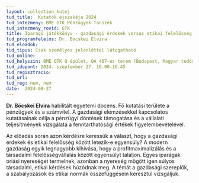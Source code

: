 ```yaml
---
layout: collection_kutej
tud_title:  Kutatók éjszakája 2024
tud_intezmeny: BME GTK Pénzügyek Tanszék
tud_intezmeny_rovid: GTK
title: Iparági játékkönyv - gazdasági érdekek versus etikai felelősség
tud_programfelelos: Dr. Böcskei Elvira
tud_eloadok: 
tud_tipus: Csak személyes jelenléttel látogatható
tud_online: 
tud_helyszin: BME GTK Q épület, QA 407-es terem (Budapest, Magyar tudósok körútja 2.)
tud_idopont: 2024. szeptember 27. 16.00-16.45
tud_regisztracio: 
tud_url: 
tud_reg: nem, nem
date:  2024-08-27
---
```


**Dr. Böcskei Elvira** habilitált egyetemi docens. Fő kutatási területe a pénzügyek és a számvitel. A gazdasági elemzésekkel kapcsolatos kutatásainak célja a pénzügyi döntések támogatása és a vállalati teljesítmények vizsgálata a fenntarthatósági értékek figyelembevételével.

Az előadás során azon kérdésre keressük a választ, hogy a gazdasági érdekek és etikai felelősség között létezik-e egyensúly? 
A modern gazdaság egyik legnagyobb kihívása, hogy a profitmaximalizálás és a társadalmi felelősségvállalás között egyensúlyt találjon. Egyes iparágak óriási nyereséget termelnek, azonban a nyereség mögött igen súlyos társadalmi, etikai kérdések húzódnak meg. 
A témát a gazdasági szereplők, a szabályozások és etikai normák összefüggésein keresztül vizsgáljuk.
